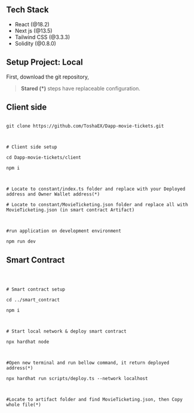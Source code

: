 ## Tech Stack

- React (@18.2)
- Next js (@13.5)
- Tailwind CSS (@3.3.3)
- Solidity (@0.8.0)

## Setup Project: Local

First, download the git repository,

> **Stared (\*)** steps have replaceable configuration.

## Client side

```

git clone https://github.com/ToshaEX/Dapp-movie-tickets.git



# Client side setup

cd Dapp-movie-tickets/client

npm i



# Locate to constant/index.ts folder and replace with your Deployed address and Owner Wallet address(*)

# Locate to constant/MovieTicketing.json folder and replace all with MovieTicketing.json (in smart contract Artifact)



#run application on development environment

npm run dev

```

## Smart Contract

```



# Smart contract setup

cd ../smart_contract

npm i



# Start local network & deploy smart contract

npx hardhat node



#Open new terminal and run bellow command, it return deployed address(*)

npx hardhat run scripts/deploy.ts --network localhost



#Locate to artifact folder and find MovieTicketing.json, then Copy whole file(*)



```

